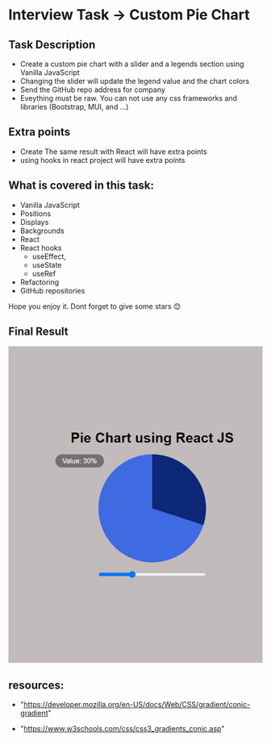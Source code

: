 # Interview Task -> Custom Pie Chart

## Task Description

-  Create a custom pie chart with a slider and a legends section using Vanilla JavaScript
-  Changing the slider will update the legend value and the chart colors
-  Send the GitHub repo address for company
-  Eveything must be raw. You can not use any css frameworks and libraries (Bootstrap, MUI, and ...)

## Extra points

-  Create The same result with React will have extra points
-  using hooks in react project will have extra points

## What is covered in this task:

-  Vanilla JavaScript
-  Positions
-  Displays
-  Backgrounds
-  React
-  React hooks
   -  useEffect,
   -  useState
   -  useRef
-  Refactoring
-  GitHub repositories

Hope you enjoy it. Dont forget to give some stars 😊

## Final Result
<img src="./final.png">

## resources: 

- "https://developer.mozilla.org/en-US/docs/Web/CSS/gradient/conic-gradient"

- "https://www.w3schools.com/css/css3_gradients_conic.asp"